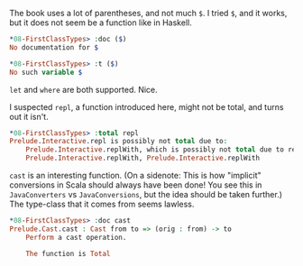 The book uses a lot of parentheses, and not much `$`. I tried `$`, and it works, but it does not seem be a function like in Haskell.

```idris
*08-FirstClassTypes> :doc ($)
No documentation for $

*08-FirstClassTypes> :t ($)
No such variable $
```

`let` and `where` are both supported. Nice.

I suspected `repl`, a function introduced here, might not be total, and turns out it isn't.

```idris
*08-FirstClassTypes> :total repl
Prelude.Interactive.repl is possibly not total due to:
    Prelude.Interactive.replWith, which is possibly not total due to recursive path:
    Prelude.Interactive.replWith, Prelude.Interactive.replWith
```

`cast` is an interesting function. (On a sidenote: This is how "implicit" conversions in Scala should always have been done! You see this in `JavaConverters` vs `JavaConversions`, but the idea should be taken further.) The type-class that it comes from seems lawless.

```idris
*08-FirstClassTypes> :doc cast
Prelude.Cast.cast : Cast from to => (orig : from) -> to
    Perform a cast operation.

    The function is Total
```
